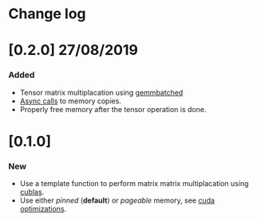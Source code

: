 # Change log

# [0.2.0] 27/08/2019
### Added
 - Tensor matrix multiplacation using [gemmbatched](https://docs.nvidia.com/cuda/cublas/index.html#cublas-lt-t-gt-gemmbatched)
 - [Async calls](https://docs.nvidia.com/cuda/cuda-runtime-api/group__CUDART__MEMORY.html#group__CUDART__MEMORY_1g85073372f776b4c4d5f89f7124b7bf79) to memory copies.
 - Properly free memory after the tensor operation is done.

# [0.1.0]

### New
 - Use a template function to perform matrix matrix multiplacation using [cublas](https://docs.nvidia.com/cuda/cublas/index.html).
 - Use either *pinned* (**default**) or *pageable* memory, see [cuda optimizations](https://devblogs.nvidia.com/how-optimize-data-transfers-cuda-cc/).

